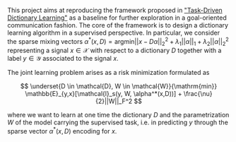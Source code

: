 This project aims at reproducing the framework proposed in ["Task-Driven Dictionary Learning"](https://arxiv.org/pdf/1009.5358) as a baseline for further exploration in a goal-oriented communication fashion. The core of the framework is to design a dictionary learning algorithm in a supervised perspective. In particular, we consider the sparse mixing vectors $\alpha^*(x,D) = \mathrm{argmin} ||x - D\alpha||_2^2 + \lambda_1 ||\alpha||_1 + \lambda_2 ||\alpha||_2^2$ representing a signal $x \in \mathcal{X}$ with respect to a dictionary $D$ together with a label $y \in \mathcal{Y}$ associated to the signal $x$. 

The joint learning problem arises as a risk minimization formulated as 

$$
\underset{D \in \mathcal{D}, W \in \mathcal{W}}{\mathrm{min}} \mathbb{E}_{y,x}[\mathcal{l}_s(y, W, \alpha^*(x,D))] + \frac{\nu}{2}||W||_F^2
$$

where we want to learn at one time the dictionary $D$ and the parametrization $W$ of the model carrying the supervised task, i.e. in predicting $y$ through the sparse vector $\alpha^*(x,D)$ encoding for $x$. 

